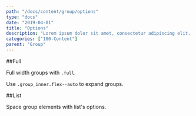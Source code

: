 ```yaml
---
path: "/docs/content/group/options"
type: "docs"
date: "2019-04-01"
title: "Options"
description: "Lorem ipsum dolor sit amet, consectetur adipiscing elit. Nunc tempus laoreet leo sit amet iaculis."
categories: ["100-Content"]
parent: "Group"
---
```


##Full

Full width groups with `.full`.

Use `.group_inner.flex--auto` to expand groups.

<demo>
  <demovanilla src="demos/inline/docs/content/group/options-full-line" name="line">
  </demovanilla>
  <demovanilla src="demos/inline/docs/content/group/options-full-stack" name="stack">
  </demovanilla>
</demo>

##List

Space group elements with list's options.

<demo>
  <demovanilla src="demos/inline/docs/content/group/options-list-line" name="line">
  </demovanilla>
  <demovanilla src="demos/inline/docs/content/group/options-list-stack" name="stack">
  </demovanilla>
</demo>
